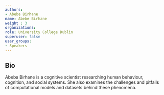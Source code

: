 ```yaml
---
authors:
- Abebe Birhane
name: Abebe Birhane
weight : 3
organizations:
role: University College Dublin
superuser: false
user_groups:
- Speakers
---
```


## Bio

Abeba Birhane is a cognitive scientist researching human behaviour, cognition, and social systems. She also examines the challenges and pitfalls of computational models and datasets behind these phenomena.
